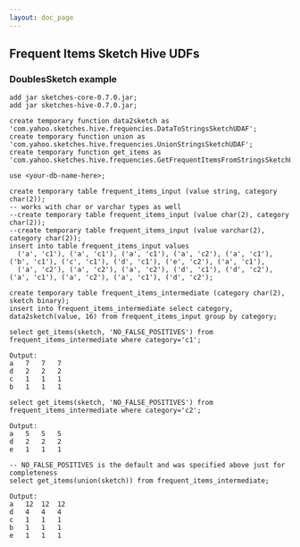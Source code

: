 ```yaml
---
layout: doc_page
---
```


## Frequent Items Sketch Hive UDFs

### DoublesSketch example

    add jar sketches-core-0.7.0.jar;
    add jar sketches-hive-0.7.0.jar;

    create temporary function data2sketch as 'com.yahoo.sketches.hive.frequencies.DataToStringsSketchUDAF';
    create temporary function union as 'com.yahoo.sketches.hive.frequencies.UnionStringsSketchUDAF';
    create temporary function get_items as 'com.yahoo.sketches.hive.frequencies.GetFrequentItemsFromStringsSketchUDTF';

    use <your-db-name-here>;

    create temporary table frequent_items_input (value string, category char(2));
    -- works with char or varchar types as well
    --create temporary table frequent_items_input (value char(2), category char(2));
    --create temporary table frequent_items_input (value varchar(2), category char(2));
    insert into table frequent_items_input values
      ('a', 'c1'), ('a', 'c1'), ('a', 'c1'), ('a', 'c2'), ('a', 'c1'), ('b', 'c1'), ('c', 'c1'), ('d', 'c1'), ('e', 'c2'), ('a', 'c1'),
      ('a', 'c2'), ('a', 'c2'), ('a', 'c2'), ('d', 'c1'), ('d', 'c2'), ('a', 'c1'), ('a', 'c2'), ('a', 'c1'), ('d', 'c2');

    create temporary table frequent_items_intermediate (category char(2), sketch binary);
    insert into frequent_items_intermediate select category, data2sketch(value, 16) from frequent_items_input group by category;

    select get_items(sketch, 'NO_FALSE_POSITIVES') from frequent_items_intermediate where category='c1';

    Output:
    a	7	7	7
    d	2	2	2
    c	1	1	1
    b	1	1	1

    select get_items(sketch, 'NO_FALSE_POSITIVES') from frequent_items_intermediate where category='c2';

    Output:
    a	5	5	5
    d	2	2	2
    e	1	1	1

    -- NO_FALSE_POSITIVES is the default and was specified above just for completeness
    select get_items(union(sketch)) from frequent_items_intermediate;

    Output:
    a	12	12	12
    d	4	4	4
    c	1	1	1
    b	1	1	1
    e	1	1	1
